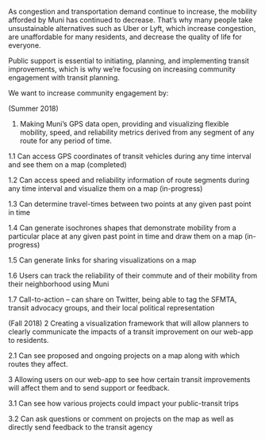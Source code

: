 As congestion and transportation demand continue to increase, the mobility afforded by Muni has continued to decrease. That’s why many people take unsustainable alternatives such as Uber or Lyft, which increase congestion, are unaffordable for many residents, and decrease the quality of life for everyone.

Public support is essential to initiating, planning, and implementing transit improvements, which is why we’re focusing on increasing community engagement with transit planning.

We want to increase community engagement by:

(Summer 2018)
1.	Making Muni’s GPS data open, providing and visualizing flexible mobility, speed, and reliability metrics derived from any segment of any route for any period of time.

1.1	Can access GPS coordinates of transit vehicles during any time interval and see them on a map (completed)

1.2	Can access speed and reliability information of route segments during any time interval and visualize them on a map (in-progress)

1.3	Can determine travel-times between two points at any given past point in time

1.4	Can generate isochrones shapes that demonstrate mobility from a particular place at any given past point in time and draw them on a map (in-progress)

1.5	Can generate links for sharing visualizations on a map

1.6	Users can track the reliability of their commute and of their mobility from their neighborhood using Muni

1.7	Call-to-action – can share on Twitter, being able to tag the SFMTA, transit advocacy groups, and their local political representation

(Fall 2018)
2	Creating a visualization framework that will allow planners to clearly communicate the impacts of a transit improvement on our web-app to residents.

2.1	Can see proposed and ongoing projects on a map along with which routes they affect.

3	Allowing users on our web-app to see how certain transit improvements will affect them and to send support or feedback.

3.1	Can see how various projects could impact your public-transit trips

3.2	Can ask questions or comment on projects on the map as well as directly send feedback to the transit agency
